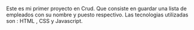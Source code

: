 Este es mi primer proyecto en Crud.
Que consiste en guardar una lista de empleados con su nombre y puesto respectivo.
Las tecnologias utilizadas son : HTML , CSS y Javascript.